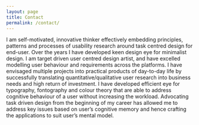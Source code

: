 ```yaml
---
layout: page
title: Contact
permalink: /contact/
---
```


I am self-motivated, innovative thinker effectively embedding principles, patterns and processes of usability research around task centred design for end-user. Over the years I have developed keen design eye for minimalist design. I am target driven user centred design artist, and have excelled modelling user behaviour and requirements across the platforms. I have envisaged multiple projects into practical products of day-to-day life by successfully translating quantitative/qualitative user research into business needs and high return of investment. I have developed efficient eye for typography, fontography and colour theory that are able to address cognitive behaviour of a user without increasing the workload. Advocating task driven design from the beginning of my career has allowed me to address key issues based on user’s cognitive memory and hence crafting the applications to suit user’s mental model.
